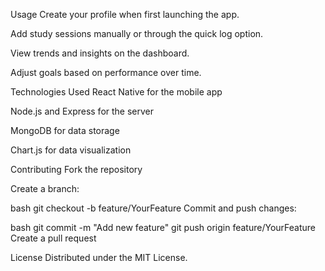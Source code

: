 Usage
Create your profile when first launching the app.

Add study sessions manually or through the quick log option.

View trends and insights on the dashboard.

Adjust goals based on performance over time.

Technologies Used
React Native for the mobile app

Node.js and Express for the server

MongoDB for data storage

Chart.js for data visualization

Contributing
Fork the repository

Create a branch:

bash
git checkout -b feature/YourFeature
Commit and push changes:

bash
git commit -m "Add new feature"
git push origin feature/YourFeature
Create a pull request

License
Distributed under the MIT License.
